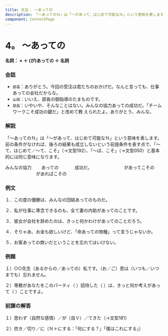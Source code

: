 ```yaml
---
title: 文法： ～あっての
description: 「～あってのＮ」は「～があって、はじめて可能なＮ」という意味を表します。前の条件がなければ、後ろの結果も成立しないという前提条件を表す点で、「～て、はじめて／～て、こそ」（→文型192）、「～ば、こそ」（→文型050）と基本的には同じ意味になります。
component: ContentPage
---
```



# 4。 ～あっての
#### 名詞： × ＋ (が)あっての ＋ 名詞

### 会話
- `部長`：ありがとう。今回の受注は君たちのおかげだ。なんと言っても、仕事あっての会社だからな。
- `山田`：いいえ、部長の御指導のたまものです。
- `部長`：いやいや、そんなことはない。みんなの協力あっての成功だ。「チームワークこそ成功の鍵だ」と改めて教 えられたよ。ありがとう、みんな。

### 解説
「～あってのＮ」は「～があって、はじめて可能なＮ」という意味を表します。前の条件がなければ、後ろの結果も成立しないという前提条件を表す点で、「～て、はじめて／～て、こそ」（→文型192）、「～ば、こそ」（→文型050）と基本的には同じ意味になります。

みんなの協力 &nbsp;&nbsp;&nbsp;&nbsp;&nbsp;&nbsp;&nbsp;あっての &nbsp;&nbsp;&nbsp;&nbsp;&nbsp;&nbsp;&nbsp;&nbsp;&nbsp;&nbsp;&nbsp;&nbsp;成功だ。
&nbsp;&nbsp;&nbsp;&nbsp;&nbsp;&nbsp;&nbsp;&nbsp;&nbsp;&nbsp;&nbsp;&nbsp;&nbsp;&nbsp;&nbsp;&nbsp;&nbsp;&nbsp;&nbsp;&nbsp;&nbsp;&nbsp;&nbsp;&nbsp;&nbsp;があってこその  
&nbsp;&nbsp;&nbsp;&nbsp;&nbsp;&nbsp;&nbsp;&nbsp;&nbsp;&nbsp;&nbsp;&nbsp;&nbsp;&nbsp;&nbsp;&nbsp;&nbsp;&nbsp;&nbsp;&nbsp;&nbsp;&nbsp;&nbsp;&nbsp;&nbsp;があればこその  

### 例文
１．この度の優勝は、みんなの団結あってのものだ。

２．私が仕事に専念できるのも、全て妻の内助があってのことです。

３．彼女が会社を辞めたのは、きっと何かわけがあってのことだろう。

４．そりゃあ、お金も欲しいけど、「命あっての物種」って言うじゃないか。

５．お客あっての商いだということを忘れてはいけない。

### 例題
１）○○先生（あるからの／あっての）私です。（お／ご）恩は（いつも／いつまでも）忘れません。

２）専務があなたをこのパーティ（ ）招待した（ ）は、きっと何か考えがあって（ ）ことですよ。

### 前課の解答
１）思わず（自然な感情）／が（自Ｖ）／てきた（→文型181）

２）炊き／切り／に（Ｎ＋にする：「何にする？」「僕はこれにする」）
